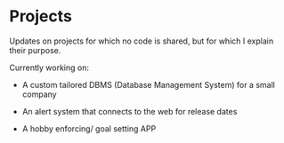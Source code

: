 # Projects
Updates on projects for which no code is shared, but for which I explain their purpose.

Currently working on:
- A custom tailored DBMS (Database Management System) for a small company

- An alert system that connects to the web for release dates

- A hobby enforcing/ goal setting APP
